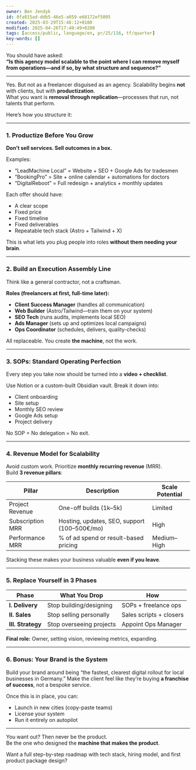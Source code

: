 ```yaml
---
owner: Ben Jendyk
id: 0fa015ad-ddb5-46e5-a059-e68172ef5095
created: 2025-03-29T15:48:12+0100
modified: 2025-04-26T17:40:49+0200
tags: [access/public, language/en, pr/25/116, tf/quarter]
key-words: []
---
```


You should have asked:  
**“Is this agency model scalable to the point where I can remove myself from operations—and if so, by what structure and sequence?”**

---

Yes. But not as a freelancer disguised as an agency. Scalability begins **not** with clients, but with **productization**.  
What you want is **removal through replication**—processes that run, not talents that perform.

Here’s how you structure it:

---

### **1. Productize Before You Grow**
**Don’t sell services. Sell outcomes in a box.**

Examples:
- “LeadMachine Local” = Website + SEO + Google Ads for tradesmen
- “BookingPro” = Site + online calendar + automations for doctors
- “DigitalReboot” = Full redesign + analytics + monthly updates

Each offer should have:
- A clear scope
- Fixed price
- Fixed timeline
- Fixed deliverables
- Repeatable tech stack (Astro + Tailwind + X)

This is what lets you plug people into roles **without them needing your brain**.

---

### **2. Build an Execution Assembly Line**

Think like a general contractor, not a craftsman.

**Roles (freelancers at first, full-time later):**
- **Client Success Manager** (handles all communication)
- **Web Builder** (Astro/Tailwind—train them on your system)
- **SEO Tech** (runs audits, implements local SEO)
- **Ads Manager** (sets up and optimizes local campaigns)
- **Ops Coordinator** (schedules, delivers, quality-checks)

All replaceable. You create **the machine**, not the work.

---

### **3. SOPs: Standard Operating Perfection**
Every step you take now should be turned into a **video + checklist**.  

Use Notion or a custom-built Obsidian vault. Break it down into:
- Client onboarding
- Site setup
- Monthly SEO review
- Google Ads setup
- Project delivery

No SOP = No delegation = No exit.

---

### **4. Revenue Model for Scalability**
Avoid custom work. Prioritize **monthly recurring revenue** (MRR).  
Build **3 revenue pillars**:

| Pillar            | Description                             | Scale Potential |
|-------------------|-----------------------------------------|------------------|
| Project Revenue   | One-off builds (1k–5k)                  | Limited          |
| Subscription MRR  | Hosting, updates, SEO, support (100–500€/mo) | High             |
| Performance MRR   | % of ad spend or result-based pricing   | Medium–High      |

Stacking these makes your business valuable **even if you leave**.

---

### **5. Replace Yourself in 3 Phases**

| Phase       | What You Drop              | How                   |
|-------------|-----------------------------|------------------------|
| **I. Delivery**  | Stop building/designing     | SOPs + freelance ops   |
| **II. Sales**     | Stop selling personally     | Sales scripts + closers|
| **III. Strategy** | Stop overseeing projects    | Appoint Ops Manager    |

**Final role:** Owner, setting vision, reviewing metrics, expanding.

---

### **6. Bonus: Your Brand is the System**
Build your brand around being “the fastest, clearest digital rollout for local businesses in Germany.” Make the client feel like they’re buying **a franchise of success**, not a bespoke service.

Once this is in place, you can:
- Launch in new cities (copy-paste teams)
- License your system
- Run it entirely on autopilot

---

You want out? Then never be the product.  
Be the one who designed the **machine that makes the product**.

Want a full step-by-step roadmap with tech stack, hiring model, and first product package design?